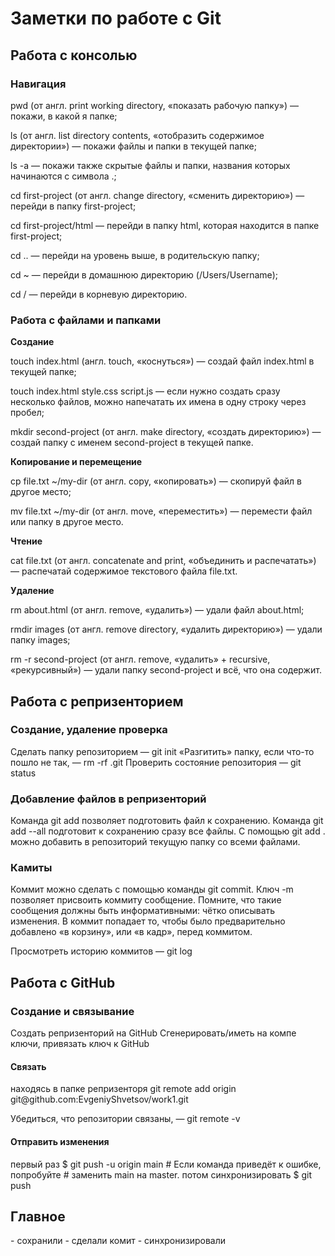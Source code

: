 <h1>Заметки по работе с Git</h1>
<h2>Работа с консолью</h2>
<h3>Навигация</h3>
pwd (от англ. print working directory, «показать рабочую папку») — покажи, в какой я папке;

ls (от англ. list directory contents, «отобразить содержимое директории») — покажи файлы и папки в текущей папке;

ls -a — покажи также скрытые файлы и папки, названия которых начинаются с символа .;

cd first-project (от англ. change directory, «сменить директорию») — перейди в папку first-project;

cd first-project/html — перейди в папку html, которая находится в папке first-project;

cd .. — перейди на уровень выше, в родительскую папку;

cd ~ — перейди в домашнюю директорию (/Users/Username);

cd / — перейди в корневую директорию.

<h3>Работа с файлами и папками</h3>

<b>Создание</b>

touch index.html (англ. touch, «коснуться») — создай файл index.html в текущей папке;

touch index.html style.css script.js — если нужно создать сразу несколько файлов, можно напечатать их имена в одну строку через пробел;

mkdir second-project (от англ. make directory, «создать директорию») — создай папку с именем second-project в текущей папке.

<b>Копирование и перемещение</b>

cp file.txt ~/my-dir (от англ. copy, «копировать») — скопируй файл в другое место;

mv file.txt ~/my-dir (от англ. move, «переместить») — перемести файл или папку в другое место.

<b>Чтение</b>

cat file.txt (от англ. concatenate and print, «объединить и распечатать») — распечатай содержимое текстового файла file.txt.

<b>Удаление</b>

rm about.html (от англ. remove, «удалить») — удали файл about.html;

rmdir images (от англ. remove directory, «удалить директорию») — удали папку images;

rm -r second-project (от англ. remove, «удалить» + recursive, «рекурсивный») — удали папку second-project и всё, что она содержит.

<h2>Работа с репризенторием</h2>
<h3>Создание, удаление проверка</h3>
Сделать папку репозиторием — git init
«Разгитить» папку, если что-то пошло не так, — rm -rf .git
Проверить состояние репозитория — git status

<h3>Добавление файлов в репризенторий</h3>
Команда git add позволяет подготовить файл к сохранению.
Команда git add --all подготовит к сохранению сразу все файлы.
С помощью git add . можно добавить в репозиторий текущую папку со всеми файлами.
<h3>Камиты</h3>
Коммит можно сделать с помощью команды git commit.
Ключ -m позволяет присвоить коммиту сообщение. Помните, что такие сообщения должны быть информативными: чётко описывать изменения.
В коммит попадает то, чтобы было предварительно добавлено «в корзину», или «в кадр», перед коммитом.

Просмотреть историю коммитов — git log

<h2>Работа с GitHub</h2>
<h3>Создание и связывание</h3>
Создать репризенторий на GitHub
Сгенерировать/иметь на компе ключи, привязать ключ к GitHub
<h4>Связать</h4>
находясь в папке репризенторя
git remote add origin git@github.com:EvgeniyShvetsov/work1.git

Убедиться, что репозитории связаны, — git remote -v

<h4>Отправить изменения</h4>
первый раз
$ git push -u origin main # Если команда приведёт к ошибке, попробуйте 
                          # заменить main на master. 
потом синхронизировать
$ git push

<h2>Главное</h2>
- сохранили
- сделали комит
- синхронизировали